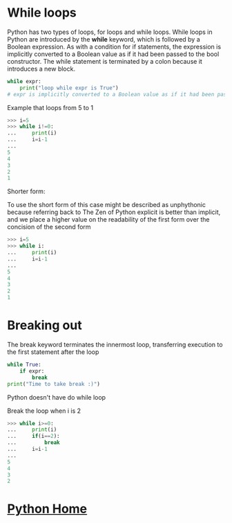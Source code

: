 # While loops
Python has two types of loops, for loops and while loops. While loops in Python are introduced by the **while** keyword, which is followed by a Boolean expression. As with a condition for if statements, the expression is implicitly converted to a Boolean value as if it had been passed to the bool constructor. The while statement is terminated by a colon because it introduces a new block.
```python
while expr:
    print("loop while expr is True")
# expr is implicitly converted to a Boolean value as if it had been passed to the bool constructor
```
Example that loops from 5 to 1
```python
>>> i=5               
>>> while i!=0:       
...     print(i)      
...     i=i-1         
...                   
5                     
4                     
3                     
2                     
1        
```
Shorter form:

To use the short form of this case might be described as unphythonic because referring back to The Zen of Python explicit is better than implicit, and we place a higher value on the readability of the first form over the concision of the second form
```python
>>> i=5           
>>> while i:      
...     print(i)  
...     i=i-1     
...               
5                 
4                 
3                 
2                 
1                 
```
# Breaking out
The break keyword terminates the innermost loop, transferring execution to the first statement after the loop
```python
while True:
    if expr:
        break
print("Time to take break :)")
```
Python doesn't have do while loop

Break the loop when i is 2
```python
>>> while i>=0:   
...     print(i)  
...     if(i==2):
...         break
...     i=i-1     
...               
5                 
4                 
3                 
2
```               
# [Python Home](index.html)
